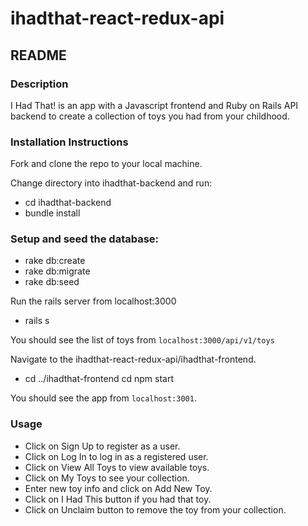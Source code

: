 # ihadthat-react-redux-api
## README
### Description
I Had That! is an app with a Javascript frontend and Ruby on Rails API backend to create a collection of toys you had from your childhood. 

### Installation Instructions
Fork and clone the repo to your local machine.

Change directory into ihadthat-backend and run:
* cd ihadthat-backend
* bundle install

### Setup and seed the database:
* rake db:create
* rake db:migrate
* rake db:seed

Run the rails server from localhost:3000
* rails s

You should see the list of toys from `localhost:3000/api/v1/toys`

Navigate to the ihadthat-react-redux-api/ihadthat-frontend.
* cd ../ihadthat-frontend
cd npm start

You should see the app from `localhost:3001`.
 
### Usage
* Click on Sign Up to register as a user.
* Click on Log In to log in as a registered user.
* Click on View All Toys to view available toys.
* Click on My Toys to see your collection.
* Enter new toy info and click on Add New Toy.
* Click on I Had This button if you had that toy. 
* Click on Unclaim button to remove the toy from your collection.
 
 
